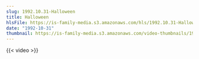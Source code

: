 ```yaml
---
slug: 1992.10.31-Halloween
title: Halloween
hlsFile: https://is-family-media.s3.amazonaws.com/hls/1992.10.31-Halloween/1992.10.31-Halloween.m3u8
date: "1992-10-31"
thumbnail: https://is-family-media.s3.amazonaws.com/video-thumbnails/1992.10.31-Halloween.png
---
```

{{< video >}}

